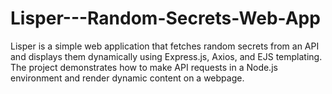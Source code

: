 # Lisper---Random-Secrets-Web-App
Lisper is a simple web application that fetches random secrets from an API and displays them dynamically using Express.js, Axios, and EJS templating. The project demonstrates how to make API requests in a Node.js environment and render dynamic content on a webpage.
